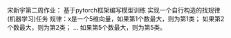 宋新宇第二周作业：
基于pytorch框架编写模型训练
实现一个自行构造的找规律(机器学习)任务
规律：x是一个5维向量，如果第1个数最大，则为第1类；
                   如果第2个数最大，则为第2类；
                   ...
                   如果第5个数最大，则为第5类。
